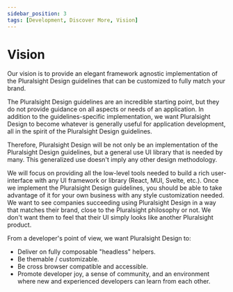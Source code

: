 ```yaml
---
sidebar_position: 3
tags: [Development, Discover More, Vision]
---
```


# Vision

Our vision is to provide an elegant framework agnostic implementation of the Pluralsight Design guidelines that can be customized to fully match your brand.

The Pluralsight Design guidelines are an incredible starting point, but they do not provide guidance on all aspects or needs of an application. In addition to the guidelines-specific implementation, we want Pluralsight Design to become whatever is generally useful for application development, all in the spirit of the Pluralsight Design guidelines.

Therefore, Pluralsight Design will be not only be an implementation of the Pluralsight Design guidelines, but a general use UI library that is needed by many. This generalized use doesn't imply any other design methodology.

We will focus on providing all the low-level tools needed to build a rich user-interface with any UI framework or library (React, MUI, Svelte, etc.). Once we implement the Pluralsight Design guidelines, you should be able to take advantage of it for your own business with any style customization needed. We want to see companies succeeding using Pluralsight Design in a way that matches their brand, close to the Pluralsight philosophy or not. We don't want them to feel that their UI simply looks like another Pluralsight product.

From a developer's point of view, we want Pluralsight Design to:

- Deliver on fully composable "headless" helpers.
- Be themable / customizable.
- Be cross browser compatible and accessible.
- Promote developer joy, a sense of community, and an environment where new and experienced developers can learn from each other.

